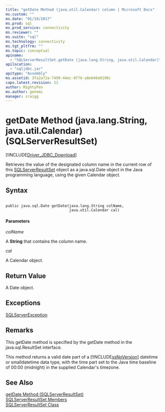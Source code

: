 ```yaml
---
title: "getDate Method (java.util.Calendar) column | Microsoft Docs"
ms.custom: ""
ms.date: "01/19/2017"
ms.prod: sql
ms.prod_service: connectivity
ms.reviewer: ""
ms.suite: "sql"
ms.technology: connectivity
ms.tgt_pltfrm: ""
ms.topic: conceptual
apiname: 
  - "SQLServerResultSet.getDate (java.lang.String, java.util.Calendar)"
apilocation: 
  - "sqljdbc.jar"
apitype: "Assembly"
ms.assetid: 3fa2a72a-7499-44ec-8f76-a8e646e0190c
caps.latest.revision: 11
author: MightyPen
ms.author: genemi
manager: craigg
---
```

# getDate Method (java.lang.String, java.util.Calendar) (SQLServerResultSet)
[!INCLUDE[Driver_JDBC_Download](../../../includes/driver_jdbc_download.md)]

  Retrieves the value of the designated column name in the current row of this [SQLServerResultSet](../../../connect/jdbc/reference/sqlserverresultset-class.md) object as a java.sql.Date object in the Java programming language, using the given Calendar object.  
  
## Syntax  
  
```  
  
public java.sql.Date getDate(java.lang.String colName,  
                             java.util.Calendar cal)  
```  
  
#### Parameters  
 *colName*  
  
 A **String** that contains the column name.  
  
 *cal*  
  
 A Calendar object.  
  
## Return Value  
 A Date object.  
  
## Exceptions  
 [SQLServerException](../../../connect/jdbc/reference/sqlserverexception-class.md)  
  
## Remarks  
 This getDate method is specified by the getDate method in the java.sql.ResultSet interface.  
  
 This method returns a valid date part of a [!INCLUDE[ssNoVersion](../../../includes/ssnoversion_md.md)] datetime or smalldatetime data type, with the time part set to the Java time baseline of 00:00 (midnight) in the supplied Calendar's timezone.  
  
## See Also  
 [getDate Method &#40;SQLServerResultSet&#41;](../../../connect/jdbc/reference/getdate-method-sqlserverresultset.md)   
 [SQLServerResultSet Members](../../../connect/jdbc/reference/sqlserverresultset-members.md)   
 [SQLServerResultSet Class](../../../connect/jdbc/reference/sqlserverresultset-class.md)  
  
  
